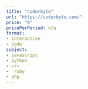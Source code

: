 ```yaml
---
title: "coderbyte"
url: "https://coderbyte.com/"
price: "0"
pricePerPeriod: n/a
format: 
- interactive
- code
subject: 
- javascript
- python
- c++
-  ruby
- php
---
```

